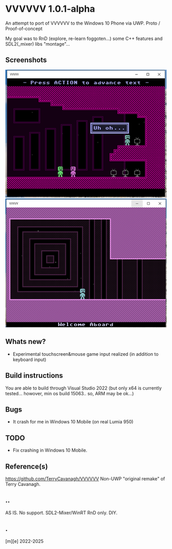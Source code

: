 # VVVVVV 1.0.1-alpha

An attempt to port of VVVVVV to the Windows 10 Phone via UWP. Proto / Proof-of-concept

My goal was to RnD (explore, re-learn foggoten...) some C++ features and SDL2(_mixer) libs "montage"...

## Screenshots
![](Images/sshot01.png)
![](Images/sshot02.png)

## Whats new?
- Experimental touchscreen&mouse game input realized (in addition to keyboard input)

## Build instructions
You are able to build through Visual Studio 2022 (but only x64 is currently tested... howover, min os build 15063.. so, ARM may be ok...) 

## Bugs
- It crash for me in Windows 10 Mobile (on real Lumia 950)

## TODO
-  Fix crashing in Windows 10 Mobile.

## Reference(s)

https://github.com/TerryCavanagh/VVVVVV Non-UWP "original remake" of Terry Cavanagh.

## ..

AS IS. No support. SDL2-Mixer/WinRT RnD only. DIY.

## .

 [m][e] 2022-2025
